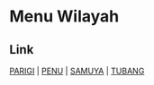 # Menu Wilayah

## Link

[PARIGI](https://github.com/gigit-pemilu/pemilu-2024-82-maluku-utara/tree/main/pilpres/hitung-suara/sub/82-maluku-utara/sub/08-pulau-taliabu/sub/05-taliabu-timur/sub/2002-parigi)
 | 
[PENU](https://github.com/gigit-pemilu/pemilu-2024-82-maluku-utara/tree/main/pilpres/hitung-suara/sub/82-maluku-utara/sub/08-pulau-taliabu/sub/05-taliabu-timur/sub/2001-penu)
 | 
[SAMUYA](https://github.com/gigit-pemilu/pemilu-2024-82-maluku-utara/tree/main/pilpres/hitung-suara/sub/82-maluku-utara/sub/08-pulau-taliabu/sub/05-taliabu-timur/sub/2003-samuya)
 | 
[TUBANG](https://github.com/gigit-pemilu/pemilu-2024-82-maluku-utara/tree/main/pilpres/hitung-suara/sub/82-maluku-utara/sub/08-pulau-taliabu/sub/05-taliabu-timur/sub/2004-tubang)

